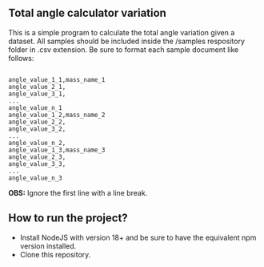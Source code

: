 ## Total angle calculator variation

This is a simple program to calculate the total angle variation given a dataset. All samples should be included inside the /samples respository folder in .csv extension. Be sure to format each sample document like follows:

```csv

angle_value_1_1,mass_name_1
angle_value_2_1,
angle_value_3_1,
...
angle_value_n_1
angle_value_1_2,mass_name_2
angle_value_2_2,
angle_value_3_2,
...
angle_value_n_2,
angle_value_1_3,mass_name_3
angle_value_2_3,
angle_value_3_3,
...
angle_value_n_3
```

**OBS:** Ignore the first line with a line break.

## How to run the project?

- Install NodeJS with version 18+ and be sure to have the equivalent npm version installed.
- Clone this repository.

```bash

```
